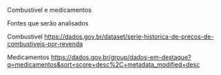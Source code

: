 Combustivel e medicamentos

Fontes que serão analisados

Combustivel
https://dados.gov.br/dataset/serie-historica-de-precos-de-combustiveis-por-revenda

Medicamentos
https://dados.gov.br/group/dados-em-destaque?q=medicamentos&sort=score+desc%2C+metadata_modified+desc
